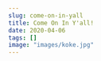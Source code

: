 ```yaml
---
slug: come-on-in-yall
title: Come On In Y'all!
date: 2020-04-06
tags: []
image: "images/koke.jpg"
---
```

